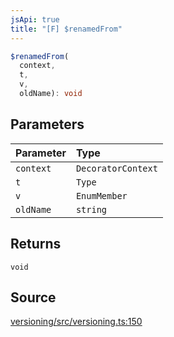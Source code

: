 ```yaml
---
jsApi: true
title: "[F] $renamedFrom"
---
```


```ts
$renamedFrom(
  context,
  t,
  v,
  oldName): void
```

## Parameters

| Parameter | Type               |
| :-------- | :----------------- |
| `context` | `DecoratorContext` |
| `t`       | `Type`             |
| `v`       | `EnumMember`       |
| `oldName` | `string`           |

## Returns

`void`

## Source

[versioning/src/versioning.ts:150](https://github.com/markcowl/cadl/blob/3db15286/packages/versioning/src/versioning.ts#L150)

